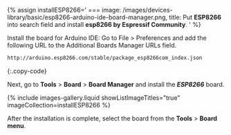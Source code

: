 
{% assign installESP8266='
    ===
        image: /images/devices-library/basic/esp8266-arduino-ide-board-manager.png,
        title: Put **ESP8266** into search field and install **esp8266 by Espressif Community**.
' %}

Install the board for Arduino IDE:
Go to File > Preferences and add the following URL to the Additional Boards Manager URLs field.  

```bash 
http://arduino.esp8266.com/stable/package_esp8266com_index.json
```
{:.copy-code}

Next, go to **Tools** > **Board** > **Board Manager** and install the ***ESP8266*** board.  

{% include images-gallery.liquid showListImageTitles="true" imageCollection=installESP8266 %}

After the installation is complete, select the board from the **Tools** > **Board menu**.  